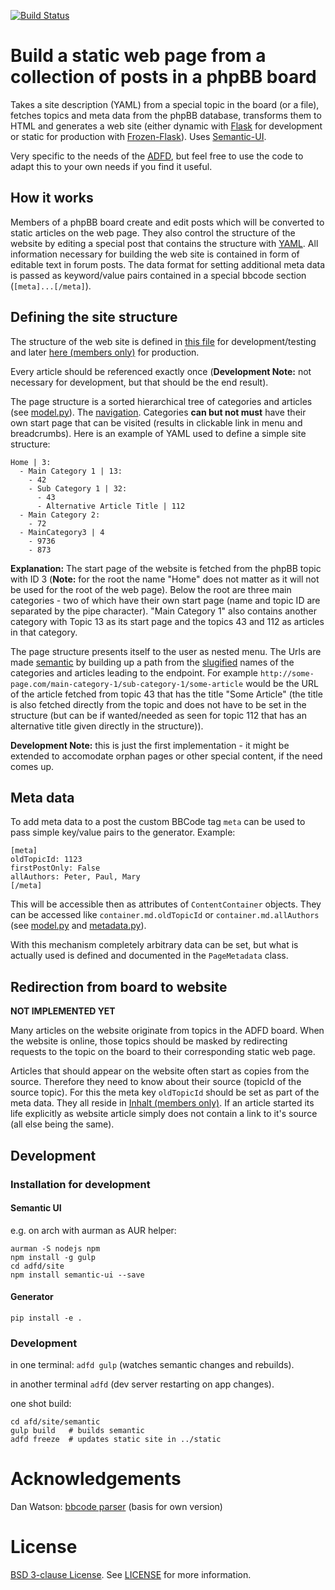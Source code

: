 [![Build Status](https://travis-ci.org/ADFD/adfd.svg)](https://travis-ci.org/ADFD/adfd)

# Build a static web page from a collection of posts in a phpBB board

Takes a site description (YAML) from a special topic in the board (or a file), fetches topics and meta data from the phpBB database, transforms them to HTML and generates a web site (either dynamic with [Flask](http://flask.pocoo.org/) for development or static for production with [Frozen-Flask](http://pythonhosted.org/Frozen-Flask/)). Uses [Semantic-UI](http://semantic-ui.com).

Very specific to the needs of the [ADFD](http://adfd.org), but feel free to use the code to adapt this to your own needs if you find it useful.

##  How it works

Members of a phpBB board create and edit posts which will be converted to static articles on the web page. They also control the structure of the website by editing a special post that contains the structure with [YAML](http://www.yaml.org/).
All information necessary for building the web site is contained in form of editable text in forum posts. The data format for setting additional meta data is passed as keyword/value pairs contained in a special bbcode section (`[meta]...[/meta]`).

## Defining the site structure

The structure of the web site is defined in [this file](adfd/site/structure.yml) for development/testing and later [here (members only)](http://adfd.org/austausch/viewtopic.php?f=54&t=12109) for production.

Every article should be referenced exactly once (**Development Note:** not necessary for development, but that should be the end result).

The page structure is a sorted hierarchical tree of categories and articles (see [model.py](adfd/model.py)). The [navigation](adfd/site/navigation.py). Categories **can but not must** have their own start page that can be visited (results in clickable link in menu and breadcrumbs). Here is an example of YAML used to define a simple site structure:

    Home | 3:
      - Main Category 1 | 13:
        - 42
        - Sub Category 1 | 32:
          - 43
          - Alternative Article Title | 112
      - Main Category 2:
        - 72
      - MainCategory3 | 4
        - 9736
        - 873

**Explanation:** The start page of the website is fetched from the phpBB topic with ID 3 (**Note:** for the root the name "Home" does not matter as it will not be used for the root of the web page). Below the root are three main categories - two of which have their own start page (name and topic ID are separated by the pipe character). "Main Category 1" also contains another category with Topic 13 as its start page and the topics 43 and 112 as articles in that category.

The page structure presents itself to the user as nested menu. The Urls are made [semantic](https://en.wikipedia.org/wiki/Semantic_URL) by building up a path from the [slugified](https://en.wikipedia.org/wiki/Semantic_URL#Slug) names of the categories and articles leading to the endpoint. For example `http://some-page.com/main-category-1/sub-category-1/some-article` would be the URL of the article fetched from topic 43 that has the title "Some Article" (the title is also fetched directly from the topic and does not have to be set in the structure (but can be if wanted/needed as seen for topic 112 that has an alternative title given directly in the structure)).

**Development Note:** this is just the first implementation - it might be extended to accomodate orphan pages or other special content, if the need comes up.

## Meta data

To add meta data to a post the custom BBCode tag `meta` can be used to pass simple key/value pairs to the generator. Example:

    [meta]
    oldTopicId: 1123
    firstPostOnly: False
    allAuthors: Peter, Paul, Mary
    [/meta]

This will be accessible then as attributes of `ContentContainer` objects. They can be accessed like `container.md.oldTopicId` or `container.md.allAuthors` (see [model.py](adfd/model.py) and [metadata.py](adfd/metadata.py)).

With this mechanism completely arbitrary data can be set, but what is actually used is defined and documented in the `PageMetadata` class.

## Redirection from board to website

**NOT IMPLEMENTED YET**

Many articles on the website originate from topics in the ADFD board. When the website is online, those topics should be masked by redirecting requests to the topic on the board to their corresponding static web page.

Articles that should appear on the website often start as copies from the source. Therefore they need to know about their source (topicId of the source topic). For this the meta key `oldTopicId` should be set as part of the meta data. They all reside in [Inhalt (members only)](http://adfd.org/austausch/viewforum.php?f=54). If an article started its life explicitly as website article simply does not contain a link to it's source (all else being the same).

## Development

### Installation for development

#### Semantic UI

e.g. on arch with aurman as AUR helper:

    aurman -S nodejs npm
    npm install -g gulp
    cd adfd/site
    npm install semantic-ui --save

#### Generator

```
pip install -e .
```

### Development

in one terminal: `adfd gulp` (watches semantic changes and rebuilds).

in another terminal `adfd` (dev server restarting on app changes).

one shot build:

    cd afd/site/semantic
    gulp build   # builds semantic
    adfd freeze  # updates static site in ../static

# Acknowledgements

Dan Watson: [bbcode parser](https://github.com/dcwatson/bbcode) (basis for own version)

# License

[BSD 3-clause License](https://opensource.org/licenses/BSD-3-Clause). See [LICENSE](LICENSE) for more information.
